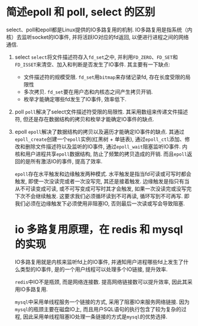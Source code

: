 # 简述epoll 和 poll, select 的区别

select、poll和epoll都是Linux提供的IO多路复用的机制. IO多路复用是指系统（内核）去监听socket的IO事件, 并将活跃IO对应的fd返回, 以便进行进程之间的网络通信.

1. select
   `select`将文件描述符存入`fd_set`之中, 并利用`FD_ZERO`、`FD_SET`和`FD_ISSET`来清空、加入和判断是否发生了IO事件. 其主要有一下缺点:
   - 文件描述符的规模受限. `fd_set`用`bitmap`来存储记录fd, 存在长度受限的局限性
   - 多次拷贝. `fd_set`要在用户态和内核态之间产生拷贝开销.
   - 枚举才能确定哪些fd发生了IO事件, 效率低下.
  
2. poll
   `poll`解决了select文件描述符受限的局限性. 其采用数组来传递文件描述符, 但还是存在数据结构的拷贝和枚举才能确定IO事件的缺点.

3. epoll 
   `epoll`解决了数据结构的拷贝以及遍历才能确定IO事件的缺点. 其通过`epoll_create`创建一个`epoll`实例(红黑树 + 单链表), 通过`epoll_ctl`添加、修改和删除文件描述符以及监听的IO事件, 通过`epoll_wait`阻塞监听IO事件. 内核和用户进程共享`epoll`数据结构, 防止了频繁的拷贝造成的开销. 而且`epoll`返回的是所有激活IO的事件, 提高了效率.

   `epoll`存在水平触发和边缘触发两种模式. 水平触发是指当fd可读或可写时都会触发, 即使一次没读完或者一次没写完, 其还是接着触发. 边缘触发是指只有当从不可读变成可读, 或不可写变成可写时其才会触发, 如果一次没读完或没写完下次不会继续触发. 这要求我们必须循环读到不可再读, 循环写到不可再写. 即我们必须在边缘触发下必须使用非阻塞IO, 否则最后一次读或写会导致阻塞.



   # io 多路复用原理，在 redis 和 mysql 的实现

   IO多路复用就是内核来监听fd上的IO事件, 并通知用户进程哪些fd上发生了什么类型的IO事件, 是的一个用户线程可以处理多个IO链接, 提升效率.

   `redis`中IO不是瓶颈, 而是网络连接数. 提高网络链接数可以提升效率, 因此其采用IO多路复用.

   `mysql`中采用单线程服务一个链接的方式, 采用了阻塞IO来服务网络链接. 因为`mysql`的瓶颈主要在磁盘IO上, 而且用户SQL语句的执行包含了较为复杂的过程, 因此采用单线程阻塞IO处理一条链接的方式是`mysql`的优势选择.